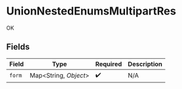 # UnionNestedEnumsMultipartRes

OK


## Fields

| Field                 | Type                  | Required              | Description           |
| --------------------- | --------------------- | --------------------- | --------------------- |
| `form`                | Map<String, *Object*> | :heavy_check_mark:    | N/A                   |